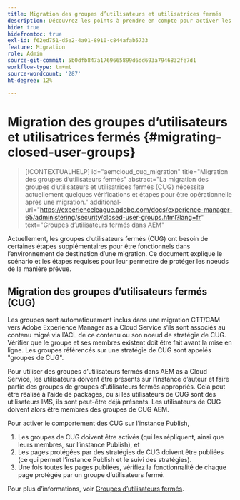 ```yaml
---
title: Migration des groupes d’utilisateurs et utilisatrices fermés
description: Découvrez les points à prendre en compte pour activer les groupes d’utilisateurs fermés après la migration de contenu vers Adobe Experience Manager as a Cloud Service.
hide: true
hidefromtoc: true
exl-id: f62ed751-d5e2-4a01-8910-c844afab5733
feature: Migration
role: Admin
source-git-commit: 5b0dfb847a1769665899d6dd693a7946832fe7d1
workflow-type: tm+mt
source-wordcount: '287'
ht-degree: 12%

---
```



# Migration des groupes d’utilisateurs et utilisatrices fermés {#migrating-closed-user-groups}

>[!CONTEXTUALHELP]
>id="aemcloud_cug_migration"
>title="Migration des groupes d’utilisateurs fermés"
>abstract="La migration des groupes d’utilisateurs et utilisatrices fermés (CUG) nécessite actuellement quelques vérifications et étapes pour être opérationnelle après une migration."
>additional-url="https://experienceleague.adobe.com/docs/experience-manager-65/administering/security/closed-user-groups.html?lang=fr" text="Groupes d’utilisateurs fermés dans AEM"

Actuellement, les groupes d’utilisateurs fermés (CUG) ont besoin de certaines étapes supplémentaires pour être fonctionnels dans l’environnement de destination d’une migration. Ce document explique le scénario et les étapes requises pour leur permettre de protéger les noeuds de la manière prévue.

## Migration des groupes d’utilisateurs fermés (CUG)

Les groupes sont automatiquement inclus dans une migration CTT/CAM vers Adobe Experience Manager as a Cloud Service s’ils sont associés au contenu migré via l’ACL de ce contenu ou son noeud de stratégie de CUG. Vérifier que le groupe et ses membres existent doit être fait avant la mise en ligne. Les groupes référencés sur une stratégie de CUG sont appelés &quot;groupes de CUG&quot;.

Pour utiliser des groupes d’utilisateurs fermés dans AEM as a Cloud Service, les utilisateurs doivent être présents sur l’instance d’auteur et faire partie des groupes de groupes d’utilisateurs fermés appropriés.  Cela peut être réalisé à l’aide de packages, ou si les utilisateurs de CUG sont des utilisateurs IMS, ils sont peut-être déjà présents.  Les utilisateurs de CUG doivent alors être membres des groupes de CUG AEM.

Pour activer le comportement des CUG sur l’instance Publish,
1. Les groupes de CUG doivent être activés (qui les répliquent, ainsi que leurs membres, sur l’instance Publish), et
1. Les pages protégées par des stratégies de CUG doivent être publiées (ce qui permet l’instance Publish et le suivi des stratégies).
1. Une fois toutes les pages publiées, vérifiez la fonctionnalité de chaque page protégée par un groupe d’utilisateurs fermé.

Pour plus d’informations, voir [Groupes d’utilisateurs fermés](https://experienceleague.adobe.com/docs/experience-manager-65/administering/security/closed-user-groups.html?lang=fr).

